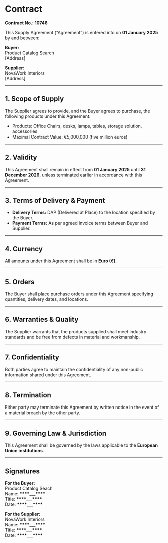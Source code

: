 # Contract

**Contract No.: 10746**

This Supply Agreement (“Agreement”) is entered into on **01 January 2025** by and between:

**Buyer:**  
Product Catalog Search  
[Address]

**Supplier:**  
NovaWork Interiors  
[Address]

---

## 1. Scope of Supply

The Supplier agrees to provide, and the Buyer agrees to purchase, the following products under this Agreement:

- Products: Office Chairs, desks, lamps, tables, storage solution, accessories
- Maximal Contract Value: €5,000,000 (five million euros)

---

## 2. Validity

This Agreement shall remain in effect from **01 January 2025** until **31 December 2026**, unless terminated earlier in accordance with this Agreement.

---

## 3. Terms of Delivery & Payment

- **Delivery Terms:** DAP (Delivered at Place) to the location specified by the Buyer.
- **Payment Terms:** As per agreed invoice terms between Buyer and Supplier.

---

## 4. Currency

All amounts under this Agreement shall be in **Euro (€)**.

---

## 5. Orders

The Buyer shall place purchase orders under this Agreement specifying quantities, delivery dates, and locations.

---

## 6. Warranties & Quality

The Supplier warrants that the products supplied shall meet industry standards and be free from defects in material and workmanship.

---

## 7. Confidentiality

Both parties agree to maintain the confidentiality of any non-public information shared under this Agreement.

---

## 8. Termination

Either party may terminate this Agreement by written notice in the event of a material breach by the other party.

---

## 9. Governing Law & Jurisdiction

This Agreement shall be governed by the laws applicable to the **European Union institutions**.

---

## Signatures

**For the Buyer:**  
Product Catalog Seach  
Name: ****\*\*\*\*****\_\_\_****\*\*\*\*****  
Title: ****\*\*\*\*****\_\_\_****\*\*\*\*****  
Date: ****\*\*\*\*****\_\_\_****\*\*\*\*****

**For the Supplier:**  
NovaWork Interiors  
Name: ****\*\*\*\*****\_\_\_****\*\*\*\*****  
Title: ****\*\*\*\*****\_\_\_****\*\*\*\*****  
Date: ****\*\*\*\*****\_\_\_****\*\*\*\*****
